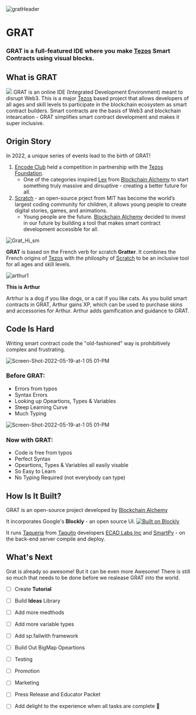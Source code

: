 
![gratHeader](https://user-images.githubusercontent.com/2120817/169269385-d90157b3-736d-4914-977b-5d624f2c2134.png)

# GRAT

### **GRAT** is a full-featured IDE where you make [Tezos](https://Tezos.com/) Smart Contracts using visual blocks. 

## What is GRAT
![](https://user-images.githubusercontent.com/2120817/169377598-3e3e5c73-0e0e-4bff-a321-3302c5a5727a.png)
GRAT is an online IDE (Integrated Development Environment) meant to disrupt Web3. This is a major [Tezos](https://Tezos.com/) based project that allows developers of all ages and skill levels to participate in the blockchain ecosystem as smart contract builders. Smart contracts are the basis of Web3 and blockchain intearcation - GRAT simplifies smart contract development and makes it super inclusive.


## Origin Story
In 2022, a unique series of events lead to the birth of GRAT!

1. [Encode Club](https://Encode.club/) held a competition in partnership with the [Tezos Foundation](https://Tezos.foundation/).
    - One of the categories inspired [Lex](https://github.com/Dreitser) from [Blockchain Alchemy](https://BlockAlc.com/) to start something truly massive and dirsuptive - creating a better future for all. 
2. [Scratch](https://scratch.mit.edu/) - an open-source prject from MIT has become the world’s largest coding community for children, it allows young people to create digital stories, games, and animations.
    - Young people are the future. [Blockchain Alchemy](https://BlockAlc.com/) decided to invest in our future by building a tool that makes smart contract development accessible for all. 

![Grat_Hi_sm](https://user-images.githubusercontent.com/2120817/169384681-09fd28aa-f04c-4281-94f4-03470bc1401e.gif)

**GRAT** is based on the French verb for scratch **Gratter**. It combines the French origins of [Tezos](https://Tezos.com/) with the philosphy of [Scratch](https://scratch.mit.edu/) to be an inclusive tool for all ages and skill levels.

![arthur1](https://user-images.githubusercontent.com/2120817/169395567-51933599-278c-4c37-972f-d7ed511522bc.png)

**This is Arthur** 

Artrhur is a dog if you like dogs, or a cat if you like cats. As you build smart contracts in GRAT, Arthur gains XP, which can be used to purchase skins and accessories for Arthur.  Arthur adds gamification and guidance to GRAT. 


## Code Is Hard
Writing smart contract code the "old-fashioned" way is prohibitively complex and frustrating.

![Screen-Shot-2022-05-19-at-1 05 01-PM](https://user-images.githubusercontent.com/2120817/169407298-4673862d-9448-4085-8ce6-43d9f866c9c5.png)

### Before GRAT:
- Errors from typos
- Syntax Errors
- Looking up Opeartions, Types & Variables
- Steep Learning Curve
- Much Typing

![Screen-Shot-2022-05-19-at-1 05 01-PM](https://user-images.githubusercontent.com/2120817/169406829-8a4d58bb-937a-421e-ae12-ca5d4a5e424b.png)

### Now with GRAT:
- Code is free from typos
- Perfect Syntax
- Opeartions, Types & Variables all easily visable
- So Easy to Learn
- No Typing Required (not everybody can type)

## How Is It Built?

GRAT is an open-source project developed by [Blockchain Alchemy](https://BlockAlc.com/)

It incorporates Google's **Blockly** - an open source UI. [![Built on Blockly](https://tinyurl.com/built-on-blockly)](https://github.com/google/blockly)

It runs [Taqueria](https://github.com/ecadlabs/taqueria) from [Taquito](https://github.com/ecadlabs/taquito) developers [ECAD Labs Inc](https://ecadlabs.com/) and [SmartPy](https://smartpy.io/) - on the back-end server compile and deploy.

## What's Next

Grat is already so awesome! But it can be even more Awesome!
There is still so much that needs to be done before we realease GRAT into the world.

- [ ] Create **Tutorial**
- [ ] Build **Ideas** Library
- [ ] Add more medthods
- [ ] Add more variable types
- [ ] Add sp.failwith framework
- [ ] Build Out BigMap Opeartions
- [ ] Testing
- [ ] Promotion
- [ ] Marketing
- [ ] Press Release and Educator Packet
- [ ] Add delight to the experience when all tasks are complete :tada:



